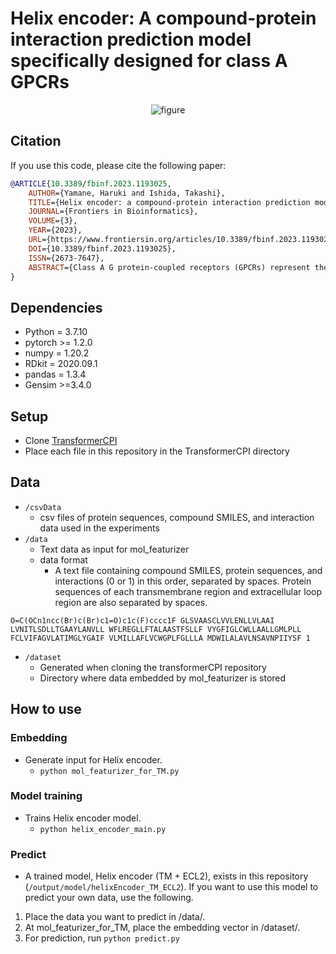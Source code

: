 # Helix encoder: A compound-protein interaction prediction model specifically designed for class A GPCRs


<div align="center">
    <img src="https://user-images.githubusercontent.com/67744833/226157282-646a1e6e-77b9-462c-b2c1-2bcae33ed700.png" alt="figure">
</div>

## Citation
If you use this code, please cite the following paper:
```bibtex
@ARTICLE{10.3389/fbinf.2023.1193025,
    AUTHOR={Yamane, Haruki and Ishida, Takashi},   
    TITLE={Helix encoder: a compound-protein interaction prediction model specifically designed for class A GPCRs},      
    JOURNAL={Frontiers in Bioinformatics},      
    VOLUME={3},           
    YEAR={2023},      
    URL={https://www.frontiersin.org/articles/10.3389/fbinf.2023.1193025},       
    DOI={10.3389/fbinf.2023.1193025},      
    ISSN={2673-7647},
    ABSTRACT={Class A G protein-coupled receptors (GPCRs) represent the largest class of GPCRs. They are essential targets of drug discovery and thus various computational approaches have been applied to predict their ligands. However, there are a large number of orphan receptors in class A GPCRs and it is difficult to use a general protein-specific supervised prediction scheme. Therefore, the compound-protein interaction (CPI) prediction approach has been considered one of the most suitable for class A GPCRs. However, the accuracy of CPI prediction is still insufficient. The current CPI prediction model generally employs the whole protein sequence as the input because it is difficult to identify the important regions in general proteins. In contrast, it is well-known that only a few transmembrane helices of class A GPCRs play a critical role in ligand binding. Therefore, using such domain knowledge, the CPI prediction performance could be improved by developing an encoding method that is specifically designed for this family. In this study, we developed a protein sequence encoder called the Helix encoder, which takes only a protein sequence of transmembrane regions of class A GPCRs as input. The performance evaluation showed that the proposed model achieved a higher prediction accuracy compared to a prediction model using the entire protein sequence. Additionally, our analysis indicated that several extracellular loops are also important for the prediction as mentioned in several biological researches.}
}
```


## Dependencies
- Python = 3.7.10
- pytorch >= 1.2.0
- numpy = 1.20.2
- RDkit = 2020.09.1
- pandas = 1.3.4
- Gensim >=3.4.0

## Setup
- Clone [TransformerCPI](https://github.com/lifanchen-simm/transformerCPI)
- Place each file in this repository in the TransformerCPI directory

## Data
- `/csvData`
  - csv files of protein sequences, compound SMILES, and interaction data used in the experiments
- `/data`
  - Text data as input for mol_featurizer
  - data format
    - A text file containing compound SMILES, protein sequences, and interactions (0 or 1) in this order, separated by spaces. Protein sequences of each transmembrane region and extracellular loop region are also separated by spaces.
```
O=C(OCn1ncc(Br)c(Br)c1=O)c1c(F)cccc1F GLSVAASCLVVLENLLVLAAI LVNITLSDLLTGAAYLANVLL WFLREGLLFTALAASTFSLLF VYGFIGLCWLLAALLGMLPLL FCLVIFAGVLATIMGLYGAIF VLMILLAFLVCWGPLFGLLLA MDWILALAVLNSAVNPIIYSF 1
```
- `/dataset`
  - Generated when cloning the transformerCPI repository 
  - Directory where data embedded by mol_featurizer is stored
  
## How to use
### Embedding
- Generate input for Helix encoder. 
  -  `python mol_featurizer_for_TM.py`  

### Model training
- Trains Helix encoder model.
  - `python helix_encoder_main.py`    

### Predict
- A trained model, Helix encoder (TM + ECL2), exists in this repository (`/output/model/helixEncoder_TM_ECL2`). If you want to use this model to predict your own data, use the following.

1. Place the data you want to predict in /data/.
2. At mol_featurizer_for_TM, place the embedding vector in /dataset/.
3. For prediction, run `python predict.py`


